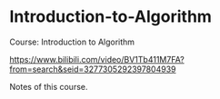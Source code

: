 # Introduction-to-Algorithm

Course: Introduction to Algorithm

https://www.bilibili.com/video/BV1Tb411M7FA?from=search&seid=3277305292397804939

Notes of this course.
